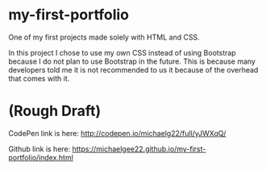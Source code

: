 # my-first-portfolio
One of my first projects made solely with HTML and CSS.

In this project I chose to use my own CSS instead of using Bootstrap because I do not plan to use Bootstrap in the future. This is because many developers told me it is not recommended to us it because of the overhead that comes with it. 


# (Rough Draft)

CodePen link is here: http://codepen.io/michaelg22/full/yJWXqQ/

Github link is here: https://michaelgee22.github.io/my-first-portfolio/index.html
